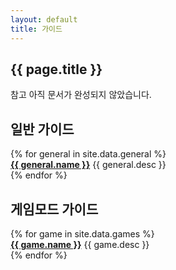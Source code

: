 ```yaml
---
layout: default
title: 가이드
---
```


<section class="banner">
    <div class="container">
        <div class="content">
            <h1 class="title">{{ page.title }}</h1>
        </div>
    </div>
</section>
<section class="info">
    <div class="alert alert-warning">
        <div class="container">
            <p><span class="badge badge-default">참고</span> 아직 문서가 완성되지 않았습니다.</p>
        </div>
    </div>
</section>
<section class="content">
    <div class="container">
        <h2>일반 가이드</h2>
        <div class="row">
            {% for general in site.data.general %}
            <div class="col-sm-6 col-lg-3">
                <div id="{{ general.slug }}" class="thumbnail thumbnail-guide">
                    <div class="guide-image guide-image-default">
                        <div class="guide-banner">
                            <a href="general/{{ general.slug }}" class="guide-name"><strong>{{ general.name }}</strong></a>
                            <span class="guide-desc">{{ general.desc }}</span>
                        </div>
                    </div>
                </div>
            </div>
            {% endfor %}
        </div>
        <h2>게임모드 가이드</h2>
        <div class="row">
            {% for game in site.data.games %}
            <div class="col-sm-6 col-lg-3">
                <div id="{{ game.slug }}" class="thumbnail thumbnail-guide">
                    <div class="guide-image" style="background-image:url('../resources/images/games/{{ game.slug }}.png');">
                        <div class="guide-banner">
                            <a href="games/{{ game.slug }}" class="guide-name"><strong>{{ game.name }}</strong></a>
                            <span class="guide-desc">{{ game.desc }}</span>
                        </div>
                    </div>
                </div>
            </div>
            {% endfor %}
        </div>
    </div>
</section>